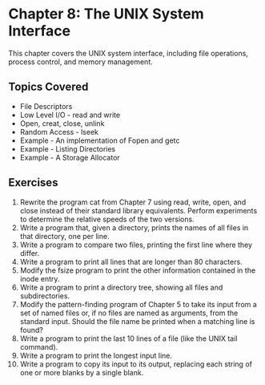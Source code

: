 # Chapter 8: The UNIX System Interface

This chapter covers the UNIX system interface, including file operations, process control, and memory management.

## Topics Covered
- File Descriptors
- Low Level I/O - read and write
- Open, creat, close, unlink
- Random Access - lseek
- Example - An implementation of Fopen and getc
- Example - Listing Directories
- Example - A Storage Allocator

## Exercises
1. Rewrite the program cat from Chapter 7 using read, write, open, and close instead of their standard library equivalents. Perform experiments to determine the relative speeds of the two versions.
2. Write a program that, given a directory, prints the names of all files in that directory, one per line.
3. Write a program to compare two files, printing the first line where they differ.
4. Write a program to print all lines that are longer than 80 characters.
5. Modify the fsize program to print the other information contained in the inode entry.
6. Write a program to print a directory tree, showing all files and subdirectories.
7. Modify the pattern-finding program of Chapter 5 to take its input from a set of named files or, if no files are named as arguments, from the standard input. Should the file name be printed when a matching line is found?
8. Write a program to print the last 10 lines of a file (like the UNIX tail command).
9. Write a program to print the longest input line.
10. Write a program to copy its input to its output, replacing each string of one or more blanks by a single blank. 